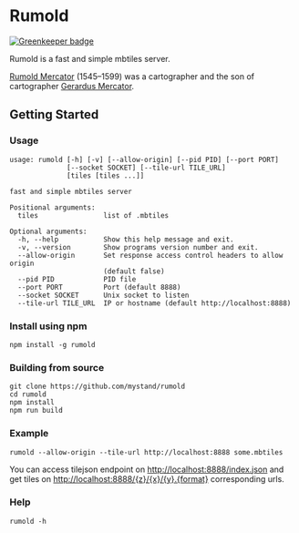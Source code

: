 # Rumold

[![Greenkeeper badge](https://badges.greenkeeper.io/stepankuzmin/rumold.svg)](https://greenkeeper.io/)

Rumold is a fast and simple mbtiles server.

[Rumold Mercator](http://en.wikipedia.org/wiki/Rumold_Mercator) (1545–1599) was a cartographer and the son of cartographer [Gerardus Mercator](http://en.wikipedia.org/wiki/Gerardus_Mercator).

## Getting Started

### Usage

```shell
usage: rumold [-h] [-v] [--allow-origin] [--pid PID] [--port PORT]
              [--socket SOCKET] [--tile-url TILE_URL]
              [tiles [tiles ...]]

fast and simple mbtiles server

Positional arguments:
  tiles                list of .mbtiles

Optional arguments:
  -h, --help           Show this help message and exit.
  -v, --version        Show programs version number and exit.
  --allow-origin       Set response access control headers to allow origin
                       (default false)
  --pid PID            PID file
  --port PORT          Port (default 8888)
  --socket SOCKET      Unix socket to listen
  --tile-url TILE_URL  IP or hostname (default http://localhost:8888)
```

### Install using npm

```shell
npm install -g rumold
```

### Building from source

```shell
git clone https://github.com/mystand/rumold
cd rumold
npm install
npm run build
```

### Example

```shell
rumold --allow-origin --tile-url http://localhost:8888 some.mbtiles
```

You can access tilejson endpoint on [http://localhost:8888/index.json]() and get tiles on [http://localhost:8888/{z}/{x}/{y}.{format}]() corresponding urls.

### Help

```shell
rumold -h
```